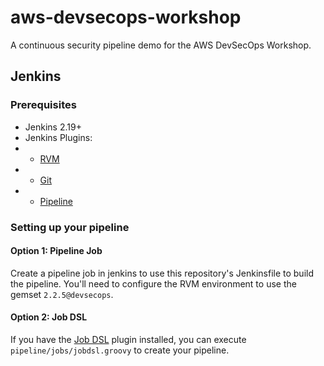 # aws-devsecops-workshop
A continuous security pipeline demo for the AWS DevSecOps Workshop.

## Jenkins

### Prerequisites
* Jenkins 2.19+
* Jenkins Plugins:
* * [RVM](https://wiki.jenkins-ci.org/display/JENKINS/RVM+Plugin)
* * [Git](https://wiki.jenkins-ci.org/display/JENKINS/Git+Plugin)
* * [Pipeline](https://wiki.jenkins-ci.org/display/JENKINS/Pipeline+Plugin)

### Setting up your pipeline

#### Option 1: Pipeline Job
Create a pipeline job in jenkins to use this repository's Jenkinsfile to build the pipeline. You'll need to configure the RVM environment to use the gemset `2.2.5@devsecops`.

#### Option 2: Job DSL
If you have the [Job DSL](https://wiki.jenkins-ci.org/display/JENKINS/Job+DSL+Plugin) plugin installed, you can execute `pipeline/jobs/jobdsl.groovy` to create your pipeline.
